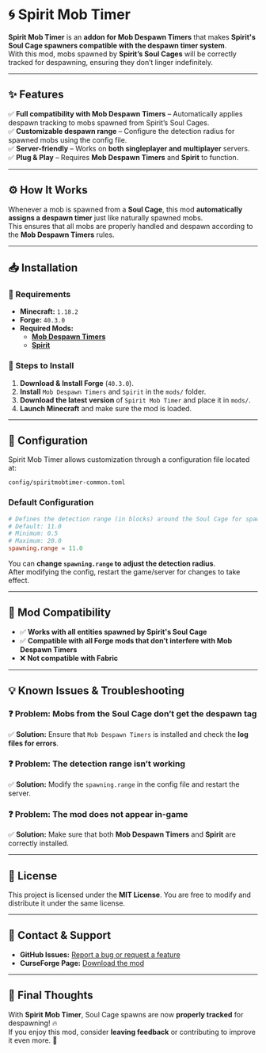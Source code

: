 # 🌀 Spirit Mob Timer

**Spirit Mob Timer** is an **addon for Mob Despawn Timers** that makes **Spirit's Soul Cage spawners compatible with the despawn timer system**.  
With this mod, mobs spawned by **Spirit’s Soul Cages** will be correctly tracked for despawning, ensuring they don’t linger indefinitely.

---

## ✨ Features
✅ **Full compatibility with Mob Despawn Timers** – Automatically applies despawn tracking to mobs spawned from Spirit’s Soul Cages.  
✅ **Customizable despawn range** – Configure the detection radius for spawned mobs using the config file.  
✅ **Server-friendly** – Works on **both singleplayer and multiplayer** servers.  
✅ **Plug & Play** – Requires **Mob Despawn Timers** and **Spirit** to function.

---

## ⚙️ How It Works
Whenever a mob is spawned from a **Soul Cage**, this mod **automatically assigns a despawn timer** just like naturally spawned mobs.  
This ensures that all mobs are properly handled and despawn according to the **Mob Despawn Timers** rules.

---

## 📥 Installation

### **🔹 Requirements**
- **Minecraft:** `1.18.2`
- **Forge:** `40.3.0`
- **Required Mods:**
    - **[Mob Despawn Timers](https://www.curseforge.com/minecraft/mc-mods/mob-despawn-timers)**
    - **[Spirit](https://www.curseforge.com/minecraft/mc-mods/spirit)**

### **🔹 Steps to Install**
1. **Download & Install Forge** (`40.3.0`).
2. **Install** `Mob Despawn Timers` and `Spirit` in the `mods/` folder.
3. **Download the latest version** of `Spirit Mob Timer` and place it in `mods/`.
4. **Launch Minecraft** and make sure the mod is loaded.

---

## 🔧 Configuration
Spirit Mob Timer allows customization through a configuration file located at:

```
config/spiritmobtimer-common.toml
```

### **Default Configuration**
```toml
# Defines the detection range (in blocks) around the Soul Cage for spawned entities.
# Default: 11.0
# Minimum: 0.5
# Maximum: 20.0
spawning.range = 11.0
```
You can **change `spawning.range` to adjust the detection radius**.  
After modifying the config, restart the game/server for changes to take effect.

---

## 📜 Mod Compatibility
- ✅ **Works with all entities spawned by Spirit's Soul Cage**
- ✅ **Compatible with all Forge mods that don’t interfere with Mob Despawn Timers**
- ❌ **Not compatible with Fabric**

---

## 💡 Known Issues & Troubleshooting
### ❓ **Problem:** Mobs from the Soul Cage don’t get the despawn tag
✅ **Solution:** Ensure that `Mob Despawn Timers` is installed and check the **log files for errors**.

### ❓ **Problem:** The detection range isn’t working
✅ **Solution:** Modify the `spawning.range` in the config file and restart the server.

### ❓ **Problem:** The mod does not appear in-game
✅ **Solution:** Make sure that both **Mob Despawn Timers** and **Spirit** are correctly installed.

---

## 📌 License
This project is licensed under the **MIT License**. You are free to modify and distribute it under the same license.

---

## 💬 Contact & Support
- **GitHub Issues:** [Report a bug or request a feature](https://github.com/YOUR_GITHUB/spirit-mob-timer/issues)
- **CurseForge Page:** [Download the mod](https://www.curseforge.com/minecraft/mc-mods/spirit-mob-timer)

---

## 🚀 Final Thoughts
With **Spirit Mob Timer**, Soul Cage spawns are now **properly tracked** for despawning! 🔥  
If you enjoy this mod, consider **leaving feedback** or contributing to improve it even more. 🚀

